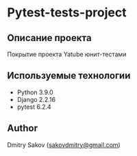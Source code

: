 # Pytest-tests-project
## Описание проекта
Покрытие проекта Yatube юнит-тестами

## Используемые технологии
- Python 3.9.0
- Django 2.2.16
- pytest 6.2.4

## Author
Dmitry Sakov (sakovdmitry@gmail.com)
